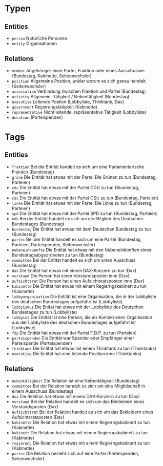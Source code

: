 

# Typen 

## Entities

* `person` Natürliche Personen
* `entity` Organisationen

## Relations

* `member` Angehöriger einer Partei, Fraktion oder eines Ausschusses (Bundestag, Kabinette, Seitenwechsler)
* `position` Allgemeine Position, unklar worum es sich genau handelt. (Seitenwechsler)
* `association` Verbindung zwischen Fraktion und Partei (Bundestag)
* `activity` Allgemein: Tätigkeit / Nebentätigkeit (Bundestag)
* `executive` Leitende Postion (Lobbyliste, Thinktank, Dax)
* `government` Regierungstätigkeit (Kabinette)
* `representative` Nicht leitende, repräsentative Tätigkeit (Lobbyliste) 
* `donation` (Parteispenden)

# Tags

## Entities

* `fraktion` Bei der Entität handelt es sich um eine Parlamentarische Fraktion (Bundestag)
* `grüne` Die Entität hat etwas mit der Partei Die Grünen zu tun (Bundestag, Parteien)
* `cdu` Die Entität hat etwas mit der Partei CDU zu tun (Bundestag, Parteien)
* `csu` Die Entität hat etwas mit der Partei CSU zu tun (Bundestag, Parteien)
* `linke` Die Entität hat etwas mit der Partei Die Linke zu tun (Bundestag, Parteien)
* `spd` Die Entität hat etwas mit der Partei SPD zu tun (Bundestag, Parteien)
* `mdb` Bei der Entität handelt es sich um ein Mitglied des Deutschen Bundestages (Bundestag)
* `bundestag` Die Entität hat etwas mit dem Deutschen Bundestag zu tun (Bundestag)
* `partei` Bei der Entität handelt es sich um eine Partei (Bundestag, Parteien, Parteispenden, Seitenwechsler)
* `nebeneinkuenfte` Die Entität hat etwas mit den Nebeneinkünften eines Bundestagsabgeordneten zu tun (Bundestag)
* `committee` Bei der Entität handelt es sich um einen Ausschuss (Bundestag)
* `dax` Die Entität hat etwas mit einem DAX-Konzern zu tun (Dax)
* `vorstand` Die Person hat einen Vorstandsposten inne (Dax)
* `aufsichtsrat` Die Person hat einen Aufsichtsratsposten inne (Dax)
* `kabinette` Die Entität hat etwas mit einem Regierngskabinett zu tun (Kabinette)
* `lobbyorganisation` Die Entität ist eine Organisation, die in der Lobbyliste des deutschen Bundestages aufgeführt ist (Lobbyliste)
* `lobbyismus` Die Enität hat etwas mit der Lobbyliste des Deutschen Bundestages zu tun (Lobbyliste)
* `lobbyist` Die Entität ist eine Person, die als Kontakt einer Organisation aus der Lobbyliste des deutschen Bundestages aufgeführt ist (Lobbyliste)
* `fdp` Die Entität hat etwas mit der Partei F.D.P. zu tun (Parteien)
* `parteispenden` Die Entität war Spender oder Empfänger einer Parteispende (Parteispenden)
* `thinktank` Die Entität hat etwas mit einem Thinktank zu tun (Thinktanks)
* `executive` Die Entität hat eine leitende Position inne (Thinktanks)

## Relations

* `nebentätigkeit` Die Relation ist eine Nebentätigkeit (Bundestag)
* `committee` Bei der Relation handelt es sich um eine Mitglidschaft in einem Ausschuss (Bundestag)
* `dax` Die  Relation hat etwas mit einem DAX-Konzern zu tun (Dax)
* `vorstand` Bei der Relation handelt es sich um das Bekleidern eines Vorstandsposten (Dax)
* `aufsichtsrat` Bei der Relation handelt es sich um das Bekleidern eines Aufsichtsratsposten (Dax)
* `kabinette` Die Relation hat etwas mit einem Regierngskabinett zu tun (Kabinette)
* `kabinett` Die Relation hat etwas mit einem Regierngskabinett zu tun (Kabinette)
* `regierung` Die Relation hat etwas mit einem Regierngskabinett zu tun (Kabinette)
* `partei` Die Relation bezieht sich auf eine Partei (Parteispenden, Seitenwechsler)


